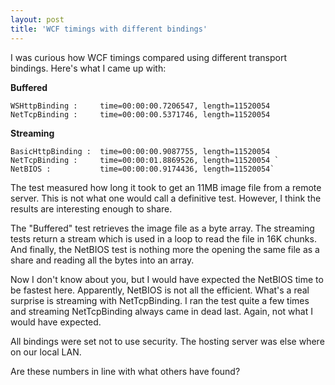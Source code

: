 ```yaml
---
layout: post  
title: 'WCF timings with different bindings'
---
```

I was curious how WCF timings compared using different transport bindings. Here's what I came up with:

**Buffered**

    WSHttpBinding :     time=00:00:00.7206547, length=11520054   
    NetTcpBinding :     time=00:00:00.5371746, length=11520054 

**Streaming**

    BasicHttpBinding :  time=00:00:00.9087755, length=11520054   
    NetTcpBinding :     time=00:00:01.8869526, length=11520054 `
    NetBIOS :           time=00:00:00.9174436, length=11520054`

The test measured how long it took to get an 11MB image file from a remote server. This is not what one would call a definitive test. However, I think the results are interesting enough to share.

The "Buffered" test retrieves the image file as a byte array. The streaming tests return a stream which is used in a loop to read the file in 16K chunks. And finally, the NetBIOS test is nothing more the opening the same file as a share and reading all the bytes into an array.

Now I don't know about you, but I would have expected the NetBIOS time to be fastest here. Apparently, NetBIOS is not all the efficient. What's a real surprise is streaming with NetTcpBinding. I ran the test quite a few times and streaming NetTcpBinding always came in dead last. Again, not what I would have expected.

All bindings were set not to use security. The hosting server was else where on our local LAN.

Are these numbers in line with what others have found? 
